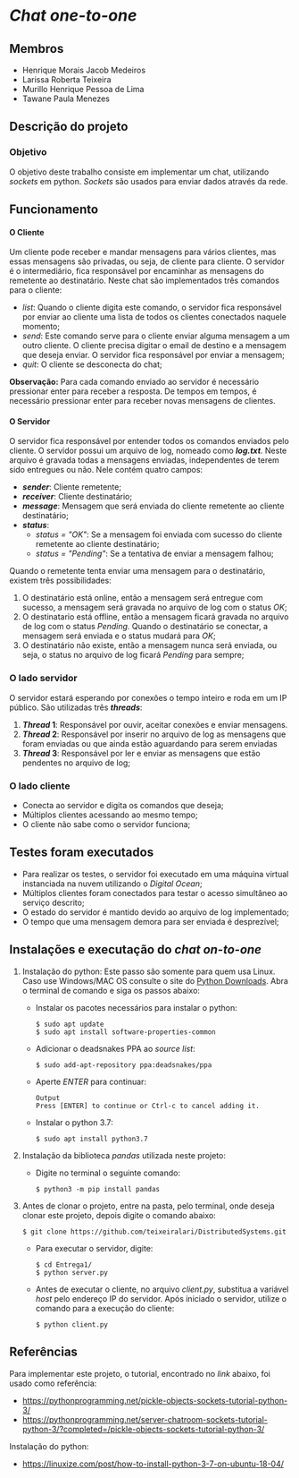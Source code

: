 # ***Chat one-to-one***
## Membros
- Henrique Morais Jacob Medeiros 
- Larissa Roberta Teixeira
- Murillo Henrique Pessoa de Lima
- Tawane Paula Menezes

## Descrição do projeto
### Objetivo

O objetivo deste trabalho consiste em implementar um chat, utilizando *sockets* em python. 
*Sockets* são usados para enviar dados através da rede.

## Funcionamento
#### O Cliente
Um cliente pode receber e mandar mensagens para vários clientes, mas essas mensagens são privadas, ou seja, de cliente para cliente. O servidor é o intermediário, fica responsável por encaminhar as mensagens do remetente ao destinatário.
Neste chat são implementados três comandos para o cliente:
- *list*: Quando o cliente digita este comando, o servidor fica responsável por enviar ao cliente uma lista de todos os clientes conectados naquele momento;
- *send*: Este comando serve para o cliente enviar alguma mensagem a um outro cliente. O cliente precisa digitar o email de destino e a mensagem que deseja enviar. O servidor fica responsável por enviar a mensagem;
- *quit*: O cliente se desconecta do chat;

**Observação:** Para cada comando enviado ao servidor é necessário pressionar enter para receber a resposta. De tempos em tempos, é necessário pressionar enter para receber novas mensagens de clientes.
#### O Servidor
O servidor fica responsável por entender todos os comandos enviados pelo cliente.
O servidor possui um arquivo de log, nomeado como ***log.txt***. Neste arquivo é gravada todas a mensagens enviadas, independentes de terem sido entregues ou não. Nele contém quatro campos:
- ***sender***: Cliente remetente;
- ***receiver***: Cliente destinatário;
- ***message***: Mensagem que será enviada do cliente remetente ao cliente destinatário;
- ***status***: 
    - *status = "OK"*: Se a mensagem foi enviada com sucesso do cliente remetente ao cliente destinatário;
    - *status = "Pending"*: Se a tentativa de enviar a mensagem falhou;

Quando o remetente tenta enviar uma mensagem para o destinatário, existem três possibilidades:
1. O destinatário está online, então a mensagem será entregue com sucesso, a mensagem será gravada no arquivo de log com o status *OK*;
2. O destinatario está offline, então a mensagem ficará gravada no arquivo de log com o status *Pending*. Quando o destinatário se conectar, a mensagem será enviada e o status mudará para *OK*;
3. O destinatário não existe, então a mensagem nunca será enviada, ou seja, o status no arquivo de log ficará *Pending* para sempre;

### O lado servidor

O servidor estará esperando por conexões o tempo inteiro e roda em um IP
público.
São utilizadas três ***threads***:
1. ***Thread* 1**: Responsável por ouvir, aceitar conexões e enviar mensagens.
2. ***Thread* 2**: Responsável por inserir no arquivo de log as mensagens que foram enviadas ou que ainda estão aguardando para serem enviadas
3.  ***Thread* 3**: Responsável por ler e enviar as mensagens que estão pendentes no arquivo de log; 

### O lado cliente

- Conecta ao servidor e digita os comandos que deseja;
- Múltiplos clientes acessando ao mesmo tempo;
- O cliente não sabe como o servidor funciona;

## Testes foram executados

- Para realizar os testes, o servidor foi executado em uma máquina
virtual instanciada na nuvem utilizando o *Digital Ocean*;
- Múltiplos clientes foram conectados para testar o acesso simultâneo ao serviço descrito;
- O estado do servidor é mantido devido ao arquivo de log implementado;
- O tempo que uma mensagem demora para ser enviada é desprezível;

## Instalações e executação do *chat on-to-one*

1. Instalação do python: Este passo são somente para quem usa Linux. Caso use Windows/MAC OS consulte o site do [Python Downloads](https://www.python.org/downloads/). Abra o terminal de comando e siga os passos abaixo:
    - Instalar os pacotes necessários para instalar o python:
        ```
        $ sudo apt update
        $ sudo apt install software-properties-common
        ```
    - Adicionar o deadsnakes PPA ao *source list*:
        ```
        $ sudo add-apt-repository ppa:deadsnakes/ppa
        ```
    - Aperte *ENTER* para continuar:
        ```
        Output
        Press [ENTER] to continue or Ctrl-c to cancel adding it.
        ```
    - Instalar o python 3.7:
        ```
        $ sudo apt install python3.7
        ```
2. Instalação da biblioteca *pandas* utilizada neste projeto:
    - Digite no terminal o seguinte comando:
        ```
        $ python3 -m pip install pandas
        ```
3. Antes de clonar o projeto, entre na pasta, pelo terminal, onde deseja clonar este projeto, depois digite o comando abaixo:
    ```
    $ git clone https://github.com/teixeiralari/DistributedSystems.git
    ```
    
    - Para executar o servidor, digite:
        ```
        $ cd Entrega1/
        $ python server.py
        ```
    - Antes de executar o cliente, no arquivo *client.py*, substitua a variável *host* pelo endereço IP do servidor. Após iniciado o servidor, utilize o comando para a execução do cliente:
        ```
        $ python client.py
        ``` 
    


## Referências
Para implementar este projeto, o tutorial, encontrado no *link* abaixo, foi usado como referência: 
- https://pythonprogramming.net/pickle-objects-sockets-tutorial-python-3/
- https://pythonprogramming.net/server-chatroom-sockets-tutorial-python-3/?completed=/pickle-objects-sockets-tutorial-python-3/

Instalação do python:
- https://linuxize.com/post/how-to-install-python-3-7-on-ubuntu-18-04/



